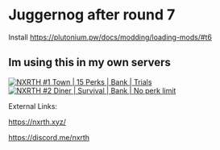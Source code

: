 # Juggernog after round 7


Install
https://plutonium.pw/docs/modding/loading-mods/#t6

Im using this in my own servers
---------------------------------
[![NXRTH #1 Town | 15 Perks | Bank | Trials](https://b.getserve.rs/v1/EJRErsu03u)](https://getserve.rs/s/EJRErsu03u)
[![NXRTH #2 Diner | Survival | Bank | No perk limit](https://b.getserve.rs/v1/EPmqcbL1K8)](https://getserve.rs/s/EPmqcbL1K8)

External Links:

https://nxrth.xyz/

https://discord.me/nxrth
